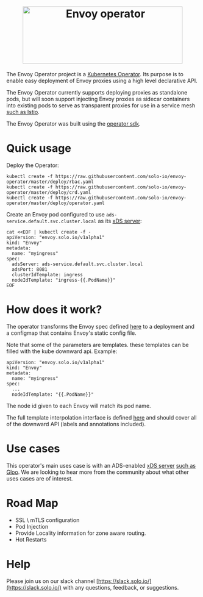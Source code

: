<h1 align="center">
    <img src="images/Envoy operator.png" alt="Envoy operator" width="419" height="150">
</h1>

The Envoy Operator project is a [Kubernetes Operator](https://coreos.com/operators/). Its purpose is to enable
easy deployment of Envoy proxies using a high level declarative API.

The Envoy Operator currently supports deploying proxies as standalone pods, but will soon
support injecting Envoy proxies as sidecar containers into existing pods to serve as transparent
proxies for use in a service mesh [such as Istio](https://istio.io/).

The Envoy Operator was built using the [operator sdk](https://github.com/operator-framework/operator-sdk).

# Quick usage

Deploy the Operator:
```
kubectl create -f https://raw.githubusercontent.com/solo-io/envoy-operator/master/deploy/rbac.yaml
kubectl create -f https://raw.githubusercontent.com/solo-io/envoy-operator/master/deploy/crd.yaml
kubectl create -f https://raw.githubusercontent.com/solo-io/envoy-operator/master/deploy/operator.yaml
```

Create an Envoy pod configured to use `ads-service.default.svc.cluster.local` as its [xDS  server](https://www.envoyproxy.io/docs/envoy/latest/api-docs/xds_protocol):
```
cat <<EOF | kubectl create -f -
apiVersion: "envoy.solo.io/v1alpha1"
kind: "Envoy"
metadata:
  name: "myingress"
spec:
  adsServer: ads-service.default.svc.cluster.local
  adsPort: 8081
  clusterIdTemplate: ingress
  nodeIdTemplate: "ingress-{{.PodName}}"
EOF
```

# How does it work?
The operator transforms the Envoy spec defined [here](pkg/apis/envoy/v1alpha1/types.go) to a deployment
and a configmap that contains Envoy's static config file.

Note that some of the parameters are templates. these templates can be filled with the kube downward api.
Example:
```
apiVersion: "envoy.solo.io/v1alpha1"
kind: "Envoy"
metadata:
  name: "myingress"
spec:
  ...
  nodeIdTemplate: "{{.PodName}}"
```

The node id given to each Envoy will match its pod name.

The full template interpolation interface is defined [here](pkg/downward/interface.go) and should cover all of the downward API (labels and annotations included).

# Use cases
This operator's main uses case is with an ADS-enabled [xDS  server](https://www.envoyproxy.io/docs/envoy/latest/api-docs/xds_protocol) [such as Gloo](https://github.com/solo-io/gloo). We are looking to hear more from the community about what other uses cases are of interest.


# Road Map
- SSL \ mTLS configuration
- Pod Injection
- Provide Locality information for zone aware routing.
- Hot Restarts

# Help
Please join us on our slack channel [https://slack.solo.io/](https://slack.solo.io/) with any questions, feedback, or suggestions.
